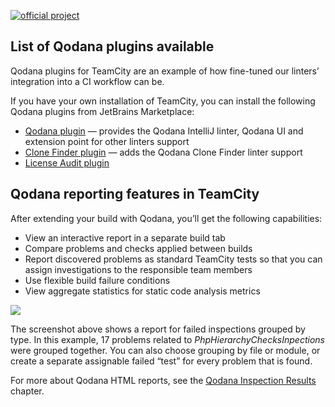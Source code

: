 [//]: # (title: TeamCity Plugins)

[![official project](https://jb.gg/badges/official-flat-square.svg)](https://confluence.jetbrains.com/display/ALL/JetBrains+on+GitHub)

## List of Qodana plugins available
Qodana plugins for TeamCity are an example of how fine-tuned our linters’ integration into a CI workflow can be.

If you have your own installation of TeamCity, you can install the following Qodana plugins from JetBrains Marketplace:

* [Qodana plugin](https://plugins.jetbrains.com/plugin/15498-qodana)&nbsp;&mdash; provides the Qodana IntelliJ linter, Qodana UI and extension point for other linters support
* [Clone Finder plugin](https://plugins.jetbrains.com/plugin/16784-qodana-clone-finder)&nbsp;&mdash; adds the Qodana Clone Finder linter support
* [License Audit plugin]()

## Qodana reporting features in TeamCity

After extending your build with Qodana, you’ll get the following capabilities:

- View an interactive report in a separate build tab
- Compare problems and checks applied between builds
- Report discovered problems as standard TeamCity tests so that you can assign investigations to the responsible team members
- Use flexible build failure conditions
- View aggregate statistics for static code analysis metrics

![](tc-plugin.png)

The screenshot above shows a report for failed inspections grouped by type. In this example, 17 problems related to *PhpHierarchyChecksInpections* were grouped together. You can also choose grouping by file or module, or create a separate assignable failed “test” for every problem that is found.

For more about Qodana HTML reports, see the [Qodana Inspection Results](results.md) chapter.
